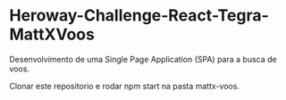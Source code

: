 # Heroway-Challenge-React-Tegra-MattXVoos
Desenvolvimento de uma Single Page Application (SPA) para a busca de voos. ​ 

Clonar este repositorio e rodar npm start na pasta mattx-voos.


